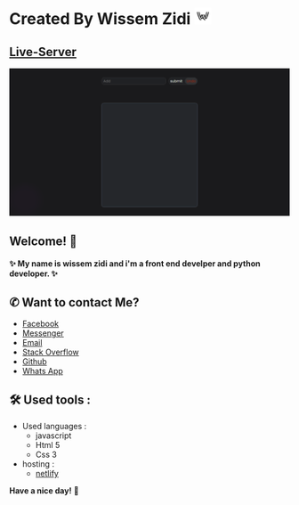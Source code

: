 # Created By Wissem Zidi <img src="https://github.com/Wissem-Zidi/ToDo-project/blob/main/wissem-zidi-logo.jpg" alt="" height="30">


## [Live-Server](https://todo-wissem.netlify.app)
<img src="https://github.com/Wissem-Zidi/ToDo-project/blob/main/todo-preview.png" alt="">


##  Welcome!  👋


#### ✨ My name is wissem zidi and i'm a front end develper and python developer. ✨


## ✆ Want to contact Me? 
- [Facebook](https://www.facebook.com/wissem.zidi.ofc/)
- [Messenger](https://msng.link/o/?wissem.zidi.ofc=fm)
- [Email](https://mail.google.com/mail/u/0/?fs=1&tf=cm&source=mailto&to=wissem.zidi.ofc@gmail.com)
- [Stack Overflow](https://stackoverflow.com/users/19135958/wissem)
- [Github](https://github.com/Wissem-Zidi/)
- [Whats App](https://wa.me/25561960?text=)


## 🛠️ Used tools :
- Used languages :
  - javascript
  - Html 5
  - Css 3
- hosting :
  - [netlify](https://app.netlify.com/)


**Have a nice day!** 🚀

